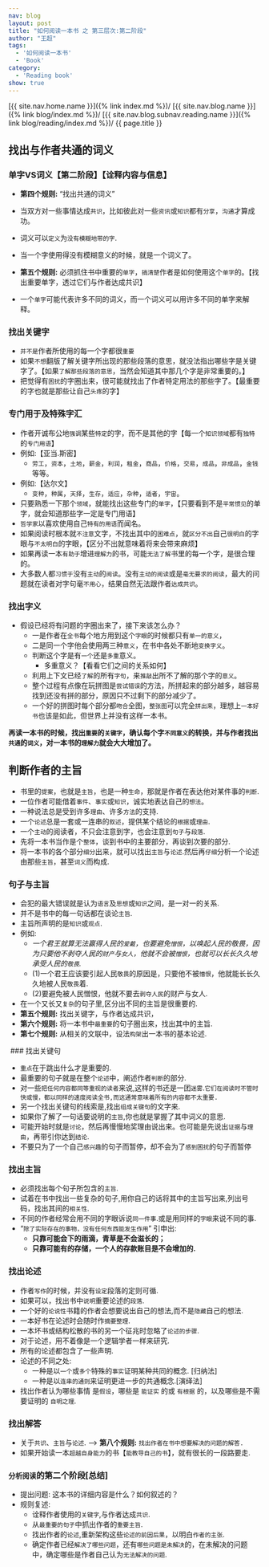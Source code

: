 ```yaml
---
nav: blog
layout: post
title: "如何阅读一本书 之 第三层次:第二阶段"
author: "王超"
tags:
  - '如何阅读一本书'
  - 'Book'
category:
  - 'Reading book'
show: true
---
```


[{{ site.nav.home.name }}]({% link index.md %})/
[{{ site.nav.blog.name }}]({% link blog/index.md %})/
[{{ site.nav.blog.subnav.reading.name }}]({% link blog/reading/index.md %})/
{{ page.title }}

## 找出与作者共通的词义

### 单字VS词义【第二阶段】【诠释内容与信息】
* __第四个规则:__ “找出共通的词义”
* 当双方对一些事情达成`共识`，比如彼此对一些`资讯`或`知识`都有`分享`，`沟通`才算成功。
* 词义可以`定义`为`没有模糊地带的字`.
* 当一个字使用得没有模糊意义的时候，就是一个词义了。

* __第五个规则:__ 必须抓住书中重要的`单字`，`搞清楚`作者是如何使用这个`单字`的。【找出重要单字，透过它们与作者达成共识】
* 一个`单字`可能代表许多不同的词义，而一个词义可以用许多不同的单字来解释。

### 找出关键字
* `并不是`作者所使用的每一个字都很`重要`
* 如果`不想`翻版了解关键字所出现的那些段落的意思，就没法指出哪些字是关键字了。【如果`了解那些段落的意思`，当然会知道其中那几个字是非常重要的。】
* 把觉得有`困扰`的字圈出来，很可能就找出了作者特定用法的那些字了。【最重要的字也就是那些让自己`头疼`的字】

### 专门用于及特殊字汇
* 作者开诚布公地`强调`某些`特定`的字，而不是其他的字【每一个`知识领域`都有`独特`的`专门用语`】
* 例如:【亚当.斯密】
    * `劳工`，`资本`，`土地`，`薪金`，`利润`，`租金`，`商品`，`价格`，`交易`，`成品`，`非成品`，`金钱`等等。
* 例如:【达尔文】
    * `变种`，`种属`，`天择`，`生存`，`适应`，`杂种`，`适者`，`宇宙`。
* 只要熟悉一下那个`领域`，就能找出这些专门的`单字`，【只要看到不是`平常惯见`的单字，就会知道那些字一定是专门用语】
* `哲学家`以喜欢使用自己`特有的用语`而闻名。
* 如果阅读时根本就`不注意`文字，不找出其中的`困难点`，就`区分不出`自己`很明白`的字眼与`不太明白`的字眼，【区分不出就意味着将来会带来麻烦】
* 如果再读一本`有助于`增进`理解力`的书，可能`无法了解`书里的每一个字，是很合理的。
* 大多数人都`习惯于`没有`主动`的`阅读`。没有`主动的阅读`或是`毫无要求的阅读`，最大的问题就在读者对字句毫`不用心`，结果自然无法跟作者`达成共识`。

### 找出字义
* 假设已经将有问题的字圈出来了，接下来该怎么办？
    * 一是作者在`全书`每个地方用到这个`字眼`的时候都只有`单一的意义`，
    * 二是同一个字他会使用两三种`意义`，在书中各处不断地`变换字义`。
    * 判断这个字是有`一个`还是`多重`意义。
        * 多重意义？【看看它们之间的关系如何】
    * 利用上下文已经`了解`的所有`字句`，来`推敲`出所不了解的那个字的`意义`。
    * 整个过程有点像在玩拼图是`尝试错误`的方法，所拼起来的部分越多，越容易找到还没有拼的部分，原因只不过剩下的部分减少了。
    * 一个好的拼图时每个部分都`吻合`全图，`整张图`可以完全`拼出来`，理想上`一本好书`也该是如此，但世界上并没有这样一本书。

__再读一本书的时候，找出`重要`的`关键字`，确认每个字`不同意义`的转换，并与作者找出`共通`的`词义`，对一本书的`理解力`就会大大增加了。__

## 判断作者的主旨

* 书里的`提案`，也就是`主旨`，也是一种`生命`，那就是作者在表达他对某件事的`判断`.
* 一位作者可能借着`事件`、`事实`或`知识`，诚实地表达自己的`想法`。
* 一种说法总是受到许多`理由`、许多`方法`的支持.
* 一个`论述`总是一套或一连串的`叙述`，提供某个结论的`根据`或`理由`.
* 一个`主动`的阅读者，不只会注意到字，也会注意到`句子`与`段落`.
* 先将一本书当作是个`整体`，谈到书中的主要部分，再谈到次要的部分.
* 将一本书的各个部分`细分`出来，就可以找出`主旨`与`论述`.然后再`仔细`分析一个论述由那些`主旨`，甚至`词义`而构成.

### 句子与主旨
* 会犯的最大错误就是认为`语言`及`思想`或`知识`之间，是一对一的关系.
* 并不是书中的每一句话都在谈论`主旨`.
* 主旨所声明的是`知识`或`观点`.
* 例如:
    * _一个君王就算无法赢得人民的`爱戴`，也要避免`憎恨`，以唤起人民的敬畏，因为只要他不剥夺人民的`财产`与`女人`，他就不会被`憎恨`，也就可以长长久久地承受人民的`敬畏`._
    * (1)一个君王应该要引起人民`敬畏`的原因是，只要他不被`憎恨`，他就能长长久久地被人民`敬畏`着.
    * (2)要避免被人民憎恨，他就不要去`剥夺人民`的财产与女人.
* 在一个又长又`复杂`的句子里,区分出不同的主旨是很重要的.
* __第五个规则:__ 找出关键字，与作者达成共识，
* __第六个规则:__ 将一本书中`最重要`的句子圈出来，找出其中的主旨.
* __第七个规则:__ 从相关的文联中，设法`构架`出一本书的基本论述.

 ### 找出关键句
* `重点`在于跳出什么才是重要的.
* 最重要的句子就是在整个`论述`中，阐述作者`判断`的部分.
* 对一些`把任何内容都同等重视的读者`来说,这样的书还是一团`迷雾`.`它们在阅读时不管时快或慢，都以同样的速度阅读全书,而这通常意味着所有的内容都不太重要.`
* 另一个找出关键句的线索是,找出`组成关键句`的文字来.
* 如果你了解了一句话要说明的`主旨`,你也就是掌握了其中词义的意思.
* 可能开始时就是`讨论`，然后再慢慢地奖理由说出来。也可能是先说出`证据`与`理由`，再带引你达到`结论`.
* 不要只为了一个自己`感兴趣`的句子而暂停，却不会为了`感到困扰`的句子而暂停

### 找出主旨
* 必须找出每个句子所包含的`主旨`.
* 试着在书中找出一些复杂的句子,用你自己的话将其中的主旨写出来,列出号码，找出其间的`相关性`.
* 不同的作者经常会用不同的字眼诉说`同一件事`.或是用同样的`字眼`来说不同的事.
* “`除了实际存在的事物，没有任何东西能发生作用`” 引申出:
    * __只靠可能会下的雨滴，青草是不会滋长的；__
    * __只靠可能有的存储，一个人的存款账目是不会增加的.__

### 找出论述
* 作者`写作`的时候，并没有`设定`段落的定则可循.
* 如果可以，找出书中`说明`重要论述的`段落`.
* 一个好的`论说性`书籍的作者会想要说出自己的想法,而不是`隐藏`自己的想法.
* 一本好书在论述时会随时作`摘要整理`.
* 一本坏书或结构松散的书的另一个征兆时忽略了`论述的步骤`.
* 对于论述，用不着像是一个逻辑学者一样来研究.
* 所有的论述都包含了一些声明.
* 论述的不同之处:
    * 一种是以`一个`或`多个`特殊的`事实`证明某种共同的概念. [归纳法]
    * 一种是以`连串的通则`来证明更进一步的共通概念.[演绎法]
* 找出作者认为哪些事情 是`假设`，哪些是 `能证实` 的或 `有根据` 的，以及哪些是不需要证明的 `自明之理`.

### 找出解答
* 关于`共识`、`主旨`与`论述`.  —> __第八个规则:__ `找出作者在书中想要解决的问题的解答.`
* 如果开始读一本`超越自身能力`的书【`能教导自己的书`】，就有很长的一段路要走.

### `分析阅读`的第二个阶段[总结]
* 提出问题: 这本书的详细内容是什么？如何叙述的？
* 规则复述:
    * 诠释作者使用的`关键字`,与作者达成`共识`.
    * 从`最重要的句子`中抓出作者的`重要主旨`.
    * 找出作者的`论述`,重新架构这些`论述的前因后果`，以明白`作者的主张`.
    * 确定作者已经`解决了哪些问题`，还有`哪些问题是未解决`的，在未解决的问题中，确定哪些是作者自己认为`无法解决的问题`.
